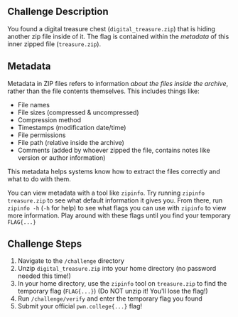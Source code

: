 ## Challenge Description
You found a digital treasure chest (`digital_treasure.zip`) that is hiding another zip file inside of it. The flag is contained within the _metadata_ of this inner zipped file (`treasure.zip`). 

## Metadata
Metadata in ZIP files refers to information _about the files inside the archive_, rather than the file contents themselves. 
This includes things like:

- File names
- File sizes (compressed & uncompressed)
- Compression method
- Timestamps (modification date/time)
- File permissions
- File path (relative inside the archive)
- Comments (added by whoever zipped the file, contains notes like version or author information)

This metadata helps systems know how to extract the files correctly and what to do with them.

You can view metadata with a tool like `zipinfo`. Try running `zipinfo treasure.zip` to see what default information it gives you. From there, run `zipinfo -h` (`-h` for help) to see what flags you can use with `zipinfo` to view more information. Play around with these flags until you find your temporary `FLAG{...}`

## Challenge Steps
1. Navigate to the `/challenge` directory
2. Unzip `digital_treasure.zip` into your home directory (no password needed this time!)
3. In your home directory, use the `zipinfo` tool on `treasure.zip` to find the temporary flag (`FLAG{...}`)
    (Do NOT unzip it! You'll lose the flag!)
4. Run `/challenge/verify` and enter the temporary flag you found
5. Submit your official `pwn.college{...}` flag!
